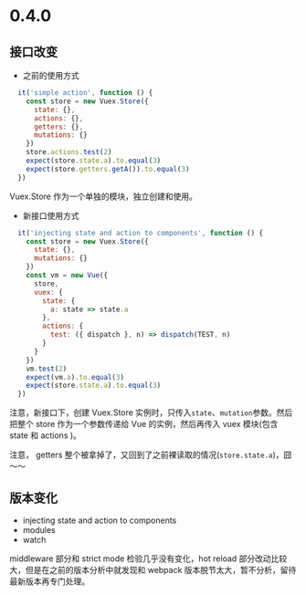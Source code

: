 # 0.4.0

## 接口改变

 - 之前的使用方式

```js
  it('simple action', function () {
    const store = new Vuex.Store({
      state: {},
      actions: {},
      getters: {},
      mutations: {}
    })
    store.actions.test(2)
    expect(store.state.a).to.equal(3)
    expect(store.getters.getA()).to.equal(3)
  })
```

Vuex.Store 作为一个单独的模块，独立创建和使用。

 - 新接口使用方式

```js
  it('injecting state and action to components', function () {
    const store = new Vuex.Store({
      state: {},
      mutations: {}
    })
    const vm = new Vue({
      store,
      vuex: {
        state: {
          a: state => state.a
        },
        actions: {
          test: ({ dispatch }, n) => dispatch(TEST, n)
        }
      }
    })
    vm.test(2)
    expect(vm.a).to.equal(3)
    expect(store.state.a).to.equal(3)
  })
```

注意，新接口下，创建 Vuex.Store 实例时，只传入`state`、`mutation`参数。然后把整个 store 作为一个参数传递给 Vue 的实例，然后再传入 vuex 模块(包含 state 和 actions )。

注意， getters 整个被拿掉了，又回到了之前裸读取的情况(`store.state.a`)，囧～～

## 版本变化

 - injecting state and action to components
 - modules
 - watch

middleware 部分和 strict mode 检验几乎没有变化，hot reload 部分改动比较大，但是在之前的版本分析中就发现和 webpack 版本脱节太大，暂不分析，留待最新版本再专门处理。

